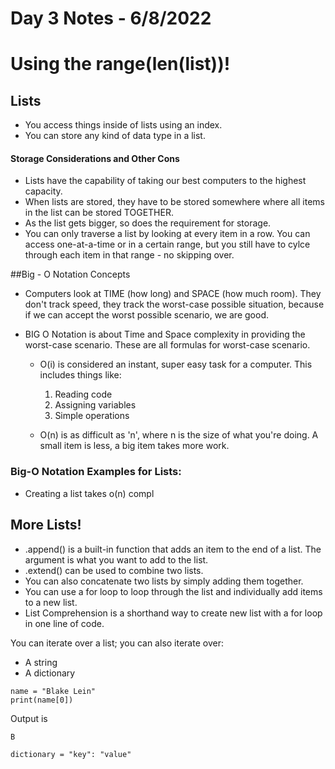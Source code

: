 # Day 3 Notes - 6/8/2022

# Using the range(len(list))!

## Lists

- You access things inside of lists using an index.
- You can store any kind of data type in a list.

#### Storage Considerations and Other Cons

- Lists have the capability of taking our best computers to the highest capacity.
- When lists are stored, they have to be stored somewhere where all items in the list can be stored TOGETHER.
- As the list gets bigger, so does the requirement for storage.
- You can only traverse a list by looking at every item in a row. You can access one-at-a-time or in a certain range, but you still have to cylce through each item in that range - no skipping over.

##Big - O Notation Concepts

- Computers look at TIME (how long) and SPACE (how much room). They don't track speed, they track the worst-case possible situation, because if we can accept the worst possible scenario, we are good.
- BIG O Notation is about Time and Space complexity in providing the worst-case scenario. These are all formulas for worst-case scenario.

  - O(i) is considered an instant, super easy task for a computer. This includes things like:

    1. Reading code
    2. Assigning variables
    3. Simple operations

  - O(n) is as difficult as 'n', where n is the size of what you're doing. A small item is less, a big item takes more work.

### Big-O Notation Examples for Lists:

- Creating a list takes o(n) compl

## More Lists!

- .append() is a built-in function that adds an item to the end of a list. The argument is what you want to add to the list.
- .extend() can be used to combine two lists.
- You can also concatenate two lists by simply adding them together.
- You can use a for loop to loop through the list and individually add items to a new list.
- List Comprehension is a shorthand way to create new list with a for loop in one line of code.

You can iterate over a list; you can also iterate over:

- A string
- A dictionary

```
name = "Blake Lein"
print(name[0])
```

Output is

```
B
```

```
dictionary = "key": "value"
```
